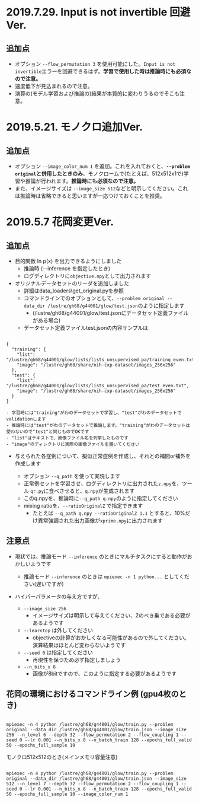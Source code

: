 
# 2019.7.29. Input is not invertible 回避Ver.

## 追加点

- オプション `--flow_permutation 3` を使用可能にした。`Input is not invertible`エラーを回避できるはず。**学習で使用した時は推論時にも必須なので注意。**
- 速度低下が見込まれるので注意。
- 演算の(モデル学習および推論の)結果が本質的に変わりうるのでそこも注意。



# 2019.5.21. モノクロ追加Ver.

## 追加点

- オプション `--image_color_num 1` を追加。これを入れておくと、**`--problem original`と併用したときのみ**、モノクロームで(たとえば、512x512x1で)学習や推論が行われます。**推論時にも必須なので注意。** 
- また、イメージサイズは `--image_size 512`などと明示してください。これは推論時は省略できると思いますが一応つけておくことを推奨。



# 2019.5.7 花岡変更Ver.

## 追加点

- 目的関数 ln p(x) を出力できるようにしました
	- 推論時 (--inference を指定したとき) 
	- ログディレクトリに`objective.npy`として出力されます
- オリジナルデータセットのリーダを追加しました
	- 詳細はdata_loaders\get_original.pyを参照
	- コマンドラインでのオプションとして、`--problem original --data_dir /lustre/gh68/g44001/glow/test.json`のように指定します
		- (/lustre/gh68/g44001/glow/test.jsonにデータセット定義ファイルがある場合) 
	- データセット定義ファイルtest.jsonの内容サンプルは

```

{
  "training": {
    "list": "/lustre/gh68/g44001/glow/lists/lists_unsupervised_pa/training_even.txt",
    "image": "/lustre/gh68/share/nih-cxp-dataset/images_256x256"
  },
  "test": {
    "list": "/lustre/gh68/g44001/glow/lists/lists_unsupervised_pa/test_even.txt",
    "image": "/lustre/gh68/share/nih-cxp-dataset/images_256x256"
  }
}

```

	- 学習時には"training"がわのデータセットで学習し、"test"がわのデータセットでvalidationします
	- 推論時には"test"がわのデータセットで推論します。"training"がわのデータセットは使わないので"test"と同じものでOKです
	- "list"はテキストで、画像ファイル名を列挙したものです
	- "image"のディレクトリに実際の画像ファイルを置いてください

- 与えられた各症例について、擬似正常症例を作成し、それとの補間or補外を作成します

	- オプション `--q_path` を使って実現します
	- 正常例セットを学習させ、ログディレクトリに出力された`z.npy`を、ツール `qr.py`に食べさせると、`q.npy`が生成されます
	- このq.npyを、推論時に`--q_path q.npy`のように指定してください
	- mixing ratioを、`--ratioOriginalZ` で指定できます
		- たとえば `--q_path q.npy --ratioOriginalZ 1.1` とすると、10%だけ異常強調された出力画像が`xprime.npy`に出力されます

## 注意点

- 現状では、推論モード `--inference` のときにマルチタスクにすると動作がおかしいようです
	- 推論モード `--inference` のときは `mpiexec -n 1 python...` としてください(遅いですが)

- ハイパーパラメータの与え方ですが、
	- `--image_size 256`
		- イメージサイズは明示して与えてください、2のべき乗である必要があるようです
	- `--learntop` は外してください
		- objectiveの計算がおかしくなる可能性があるので外してください。演算結果はほとんど変わらないようです
	- `--seed 0` は指定してください
		- 再現性を保つため必ず指定しましょう
	- `--n_bits_x 8`
		- 画像が8bitですので、このように指定する必要があるようです


## 花岡の環境におけるコマンドライン例 (gpu4枚のとき)

```

mpiexec -n 4 python /lustre/gh68/g44001/glow/train.py --problem original --data_dir /lustre/gh68/g44001/glow/train.json --image_size 256 --n_level 6 --depth 32 --flow_permutation 2 --flow_coupling 1 --seed 0 --lr 0.001 --n_bits_x 8 --n_batch_train 128 --epochs_full_valid 50 --epochs_full_sample 10

```

モノクロ512x512のとき(メインメモリ容量注意)

```

mpiexec -n 4 python /lustre/gh68/g44001/glow/train.py --problem original --data_dir /lustre/gh68/g44001/glow/train.json --image_size 512 --n_level 7 --depth 32 --flow_permutation 2 --flow_coupling 1 --seed 0 --lr 0.001 --n_bits_x 8 --n_batch_train 128 --epochs_full_valid 50 --epochs_full_sample 10 --image_color_num 1

```



